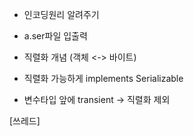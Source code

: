 - 인코딩원리 알려주기

- a.ser파일 입출력
- 직렬화 개념 (객체 <-> 바이트)
- 직렬화 가능하게 implements Serializable
- 변수타입 앞에 transient -> 직렬화 제외

[쓰레드]
